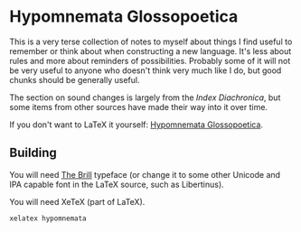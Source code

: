 # Hypomnemata Glossopoetica

This is a very terse collection of notes to myself about things I find
useful to remember or think about when constructing a new language.
It's less about rules and more about reminders of possibilities.
Probably some of it will not be very useful to anyone who doesn't
think very much like I do, but good chunks should be generally useful.

The section on sound changes is largely from the *Index Diachronica*,
but some items from other sources have made their way into it over
time.

If you don't want to LaTeX it yourself: [Hypomnemata
Glossopoetica](https://lingweenie.org/conlang/hypomnemata.pdf).

## Building

You will need [The Brill](https://brill.com/page/BrillFont/brill-typeface)
typeface (or change it to some other Unicode and IPA capable font in
the LaTeX source, such as Libertinus).

You will need XeTeX (part of LaTeX).

```shell
xelatex hypomnemata
```
